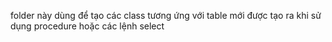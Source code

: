 folder này dùng để 
    tạo các class tương ứng với table mới được tạo ra khi sử dụng procedure hoặc các lệnh select